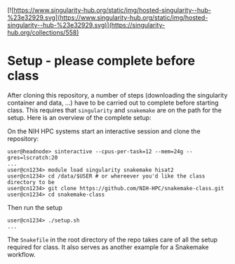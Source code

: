 [![https://www.singularity-hub.org/static/img/hosted-singularity--hub-%23e32929.svg](https://www.singularity-hub.org/static/img/hosted-singularity--hub-%23e32929.svg)](https://singularity-hub.org/collections/558) 

Setup - please complete before class
================================================================================


After cloning this repository, a number of steps (downloading the singularity
container and data, ...) have to be carried out to complete before starting
class. This requires that `singularity` and `snakemake` are on the path
for the setup. Here is an overview of the complete setup:

On the NIH HPC systems start an interactive session and clone the repository:
```
user@headnode> sinteractive --cpus-per-task=12 --mem=24g --gres=lscratch:20
...
user@cn1234> module load singularity snakemake hisat2
user@cn1234> cd /data/$USER # or whereever you'd like the class directory to be
user@cn1234> git clone https://github.com/NIH-HPC/snakemake-class.git
user@cn1234> cd snakemake-class
```

Then run the setup
```
user@cn1234> ./setup.sh
...
```

The `Snakefile` in the root directory of the repo takes care of all the setup
required for class. It also serves as another example for a Snakemake workflow.
